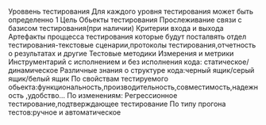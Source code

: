 Уроввень тестирования
Для каждого уровня тестирования может быть определенно
1 Цель
Обьекты тестирования
Прослеживание связи с базисом тестирования(при наличии)
Критерии входа и выхода
Артефакты проццесса тестирования которые будут посталвять отдел тестирования-текстовые сценарии,протоколы тестирования,отчетность о результатах и другие
Тестовые методики
Измерения и метрики
Инструментарий
c исполнением и без исполнения кода: статическое/динамическое
Различные знания о структуре кода:черный ящик/серый ящик/белый ящик
По свойствам тестируемого обьекта:функциональность,производительность,совместимость,надежность ,удобство...
По изменениям:
Регрессионное тестирование,подтверждающее тестирование
По типу прогона тестов:ручное и автоматическое
